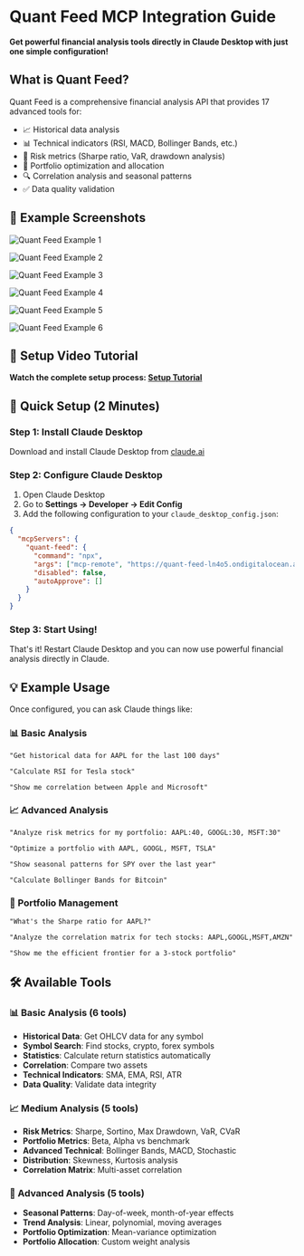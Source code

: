 # Quant Feed MCP Integration Guide

**Get powerful financial analysis tools directly in Claude Desktop with just one simple configuration!**

## What is Quant Feed?

Quant Feed is a comprehensive financial analysis API that provides 17 advanced tools for:

- 📈 Historical data analysis
- 📊 Technical indicators (RSI, MACD, Bollinger Bands, etc.)
- 🎯 Risk metrics (Sharpe ratio, VaR, drawdown analysis)
- 💼 Portfolio optimization and allocation
- 🔍 Correlation analysis and seasonal patterns
- ✅ Data quality validation

## 📸 Example Screenshots

![Quant Feed Example 1](https://pbs.twimg.com/media/Grxl2oLW8AAHB8r?format=jpg&name=4096x4096)

![Quant Feed Example 2](https://pbs.twimg.com/media/GrxmpWnXAAAN1XN?format=jpg&name=4096x4096)

![Quant Feed Example 3](https://pbs.twimg.com/media/GrxnruAWEAAm208?format=jpg&name=4096x4096)

![Quant Feed Example 4](https://pbs.twimg.com/media/GrxoLNrWcAAmwrw?format=jpg&name=4096x4096)

![Quant Feed Example 5](https://pbs.twimg.com/media/GrxotoNWAAEuScQ?format=jpg&name=4096x4096)

![Quant Feed Example 6](https://pbs.twimg.com/media/GrxpA4YWkAEz-tN?format=jpg&name=4096x4096)

## 🎥 Setup Video Tutorial

**Watch the complete setup process: [Setup Tutorial](https://www.youtube.com/watch?v=OT9SbKe19Cg)**

## 🚀 Quick Setup (2 Minutes)

### Step 1: Install Claude Desktop

Download and install Claude Desktop from [claude.ai](https://claude.ai/download)

### Step 2: Configure Claude Desktop

1. Open Claude Desktop
2. Go to **Settings → Developer → Edit Config**
3. Add the following configuration to your `claude_desktop_config.json`:

```json
{
  "mcpServers": {
    "quant-feed": {
      "command": "npx",
      "args": ["mcp-remote", "https://quant-feed-ln4o5.ondigitalocean.app/sse"],
      "disabled": false,
      "autoApprove": []
    }
  }
}
```

### Step 3: Start Using!

That's it! Restart Claude Desktop and you can now use powerful financial analysis directly in Claude.

## 💡 Example Usage

Once configured, you can ask Claude things like:

### 📊 Basic Analysis

```
"Get historical data for AAPL for the last 100 days"

"Calculate RSI for Tesla stock"

"Show me correlation between Apple and Microsoft"
```

### 📈 Advanced Analysis

```
"Analyze risk metrics for my portfolio: AAPL:40, GOOGL:30, MSFT:30"

"Optimize a portfolio with AAPL, GOOGL, MSFT, TSLA"

"Show seasonal patterns for SPY over the last year"

"Calculate Bollinger Bands for Bitcoin"
```

### 💼 Portfolio Management

```
"What's the Sharpe ratio for AAPL?"

"Analyze the correlation matrix for tech stocks: AAPL,GOOGL,MSFT,AMZN"

"Show me the efficient frontier for a 3-stock portfolio"
```

## 🛠️ Available Tools

### 📊 Basic Analysis (6 tools)

- **Historical Data**: Get OHLCV data for any symbol
- **Symbol Search**: Find stocks, crypto, forex symbols
- **Statistics**: Calculate return statistics automatically
- **Correlation**: Compare two assets
- **Technical Indicators**: SMA, EMA, RSI, ATR
- **Data Quality**: Validate data integrity

### 📈 Medium Analysis (5 tools)

- **Risk Metrics**: Sharpe, Sortino, Max Drawdown, VaR, CVaR
- **Portfolio Metrics**: Beta, Alpha vs benchmark
- **Advanced Technical**: Bollinger Bands, MACD, Stochastic
- **Distribution**: Skewness, Kurtosis analysis
- **Correlation Matrix**: Multi-asset correlation

### 🎯 Advanced Analysis (5 tools)

- **Seasonal Patterns**: Day-of-week, month-of-year effects
- **Trend Analysis**: Linear, polynomial, moving averages
- **Portfolio Optimization**: Mean-variance optimization
- **Portfolio Allocation**: Custom weight analysis
